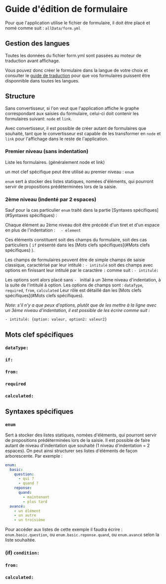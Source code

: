 # Guide d'édition de formulaire

Pour que l'application utilise le fichier de formulaire, il doit être placé et nomé comme suit :
`allData/form.yml`

## Gestion des langues
Toutes les données du fichier form.yml sont passées au moteur de traduction avant affichage.

Vous pouvez donc créer le formulaire dans la langue de votre choix
et consulter le [guide de traduction](doc/trad.fr.md) pour que vos formulaires puissent
être disponnible dans toutes les langues.

## Structure

Sans convertisseur, si l'on veut que l'application affiche le graphe correspondant aux saisies du formulaire,
celui-ci doit contenir les formulaires suivant: `node` et `link`.

Avec convertisseur, il est possible de créer autant de formulaires que souhaité,
tant que le convertisseur est capable de les transformer en `node` et `link`
pour l'affichage dans le reste de l'application.

### Premier niveau (sans indentation)

Liste les formulaires. (généralement node et link)

un mot clef spécifique peut être utilisé au premier niveau : `enum`

`enum` sert à stocker des listes statiques, nomées d'éléments,
qui pourront servir de propositions prédéterminées lors de la saisie.

### 2ème niveau (indenté par 2 espaces)

Sauf pour la cas particulier `enum` traité dans la partie [Syntaxes spécifiques](#Syntaxes spécifiques) :

Chaque élément au 2ème niveau doit être précédé d'un tiret et d'un espace en plus de l'indentation : `  - element`

Ces éléments constituent soit des champs du formulaire, soit des cas particuliers ( `if` présenté dans les [Mots clefs spécifiques](#Mots clefs spécifiques) ).

Les champs de formulaires peuvent être de simple champs de saisie classique, caractérisé par leur intitulé : `- intitulé`
soit des champs avec options en finissant leur intitulé par le caractère `:` comme suit : `- intitulé:`

Les options sont alors placé sans `- ` initial à un 3ème niveau d'indentation, à la suite de l'intitulé à option.
Les options de champs sont : `dataType`, `required`, `from`, `calculated`
Leur rôle est détaillé dan les [Mots clefs spécifiques](#Mots clefs spécifiques).

*Note: s'il n'y a que peux d'options, plutôt que de les mettre à la ligne avec un 3ème niveau d'indentation, il est possible de les écrire comme suit :*

`- intitulé: {option: valeur, option2: valeur2}`

## Mots clef spécifiques

### `dataType:`


### `if:`


### `from:`
### `required`
### `calculated:`


## Syntaxes spécifiques

### `enum`

Sert à stocker des listes statiques, nomées d'éléments,
qui pourront servir de propositions prédéterminées lors de la saisie.
Il est possible de faire autant de niveau d'indentation que souhaité (1 niveau d'indentation = 2 espaces).
On peut ainsi structurer ses listes d'éléments de façon arborescente. Par exemple :

```yaml
enum:
  basic:
    question:
      - qui ?
      - quand ?
    reponse:
      quand:
        - maintenant
        - plus tard
  avancé:
  	- un élément
  	- un autre
  	- un troisième
```
Pour accéder aux listes de cette exemple il faudra écrire :
`enum.basic.question`, ou `enum.basic.reponse.quand`, ou `enum.avancé` selon la liste souhaitée.

### (if) `condition:`

### `from:`

### `calculated:`

